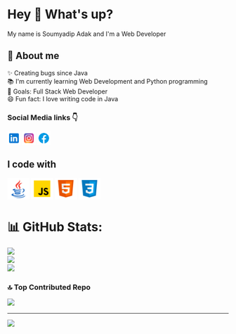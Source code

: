 # Hey 👋 What's up?

My name is Soumyadip Adak and I'm a Web Developer 

## 🔗 About me

✨ Creating bugs since Java <br>
📚 I'm currently learning Web Development and Python programming <br>
🎯 Goals: Full Stack Web Developer <br>
😄 Fun fact: I love writing code in Java <br>

### Social Media links 👇

<p align="left">
    <a href="https://www.linkedin.com/in/soumyadip-adak-a19b03281/"><img src="linkedin.png" alt="LinkedIn Icon" width="30px" height="auto"></a>
    <a href="https://www.instagram.com/soumyadip_adak8888"><img src="instagram.png" alt="Instagram Icon" width="30px" height="auto"></a>
    <a href="https://www.facebook.com/soumyadip.adak.99"><img src="facebook.png" alt="Facebook Icon" width="30px" height="auto"></a>
</p>

## I code with

<p align="left">
    <img src="java.png" alt="Java Icon" width="50px" height="50px">
    <img src="javascript.png" alt="JavaScript Icon" width="50px" height="auto">
    <img src="html.png" alt="HTML5 Icon" width="50px" height="auto">
    <img src="css.png" alt="CSS3 Icon" width="50px" height="auto">
</p>

##

# 📊 GitHub Stats:
![](https://github-readme-stats.vercel.app/api?username=adak99&theme=radical&hide_border=false&include_all_commits=false&count_private=false)<br/>
![](https://github-readme-streak-stats.herokuapp.com/?user=adak99&theme=radical&hide_border=false)<br/>
![](https://github-readme-stats.vercel.app/api/top-langs/?username=adak99&theme=radical&hide_border=false&include_all_commits=false&count_private=false&layout=compact)

### 🔝 Top Contributed Repo
![](https://github-contributor-stats.vercel.app/api?username=adak99&limit=5&theme=dracula&combine_all_yearly_contributions=true)

---
[![](https://visitcount.itsvg.in/api?id=adak99&icon=0&color=0)](https://visitcount.itsvg.in)

<!-- Proudly created with GPRM ( https://gprm.itsvg.in ) -->
